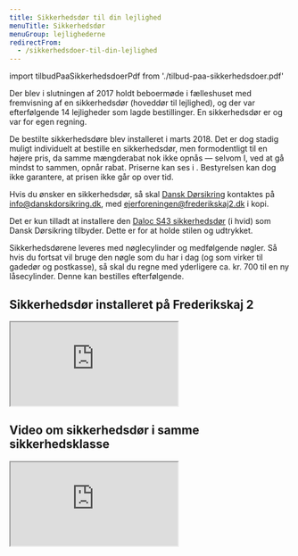 ```yaml
---
title: Sikkerhedsdør til din lejlighed
menuTitle: Sikkerhedsdør
menuGroup: lejlighederne
redirectFrom:
  - /sikkerhedsdoer-til-din-lejlighed
---
```

import tilbudPaaSikkerhedsdoerPdf from './tilbud-paa-sikkerhedsdoer.pdf'

Der blev i slutningen af 2017 holdt beboermøde i fælleshuset med fremvisning af en sikkerhedsdør (hoveddør til lejlighed), og der var efterfølgende 14 lejligheder som lagde bestillinger. En sikkerhedsdør er og var for egen regning.

De bestilte sikkerhedsdøre blev installeret i marts 2018. Det er dog stadig muligt individuelt at bestille en sikkerhedsdør, men formodentligt til en højere pris, da samme mængderabat nok ikke opnås &mdash; selvom I, ved at gå mindst to sammen, opnår rabat. Priserne kan ses i <Pdf pdf={tilbudPaaSikkerhedsdoerPdf} text="tilbuddet fra Dansk Dørsikring" />. Bestyrelsen kan dog ikke garantere, at prisen ikke går op over tid.

Hvis du ønsker en sikkerhedsdør, så skal [Dansk Dørsikring](https://www.danskdorsikring.dk/) kontaktes på info@danskdorsikring.dk, med ejerforeningen@frederikskaj2.dk i kopi.

Det er kun tilladt at installere den [Daloc&nbsp;S43 sikkerhedsdør](http://www.dorkatalog.daloc.dk/sikkerhedsdore/S43/) (i&nbsp;hvid) som Dansk Dørsikring tilbyder. Dette er for at holde stilen og udtrykket.

Sikkerhedsdørene leveres med nøglecylinder og medfølgende nøgler. Så hvis du fortsat vil bruge den nøgle som du har i dag (og som virker til gadedør og postkasse), så skal du regne med yderligere ca. kr.&nbsp;700 til en ny låsecylinder. Denne kan bestilles efterfølgende.

## Sikkerhedsdør installeret på Frederikskaj 2

<div class="iframe-container">
  <iframe title="Video med sikkerhedsdør installeret på Frederikskaj 2" src="https://www.youtube.com/embed/4jd8xO1qpg4" loading="lazy"></iframe>
</div>

## Video om sikkerhedsdør i samme sikkerhedsklasse

<div class="iframe-container">
  <iframe title="Video om sikkerhedsdør" src="https://www.youtube.com/embed/y0aOC9Y6XSM" loading="lazy"></iframe>
</div>
